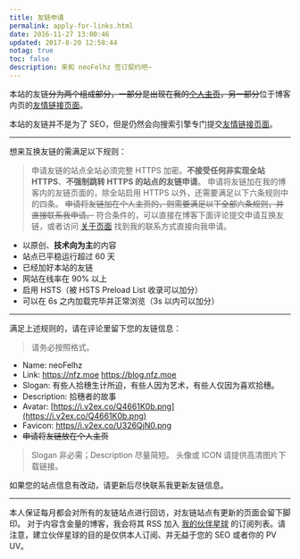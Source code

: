 ```yaml
---
title: 友链申请
permalink: apply-for-links.html
date: 2016-11-27 13:00:46
updated: 2017-8-20 12:58:44
notag: true
toc: false
description: 来和 neoFelhz 签订契约吧~
---
```


本站的友链~~分为两个组成部分，一部分是出现在我的[个人主页](https://nfz.moe)，另一部分~~位于博客内页的[友情链接页面](https://blog.nfz.moe/links.html)。

本站的友链并不是为了 SEO，但是仍然会向搜索引擎专门提交[友情链接页面](https://blog.nfz.moe/links.html)。

---

想来互换友链的需满足以下规则：

> 申请友链的站点全站必须完整 HTTPS 加密。**不接受任何非实现全站 HTTPS**、**不强制跳转 HTTPS 的站点的友链申请**。
> 申请将友链加在我的博客内的友链页面的，除全站启用 HTTPS 以外，还需要满足以下六条规则中的四条。
> ~~申请将友链加在个人主页的，则需要满足以下全部六条规则，并直接联系我申请。~~
> 符合条件的，可以直接在博客下面评论提交申请互换友链，或者访问 [关于页面](https://blog.nfz.moe/about.html) 找到我的联系方式直接向我申请。

- 以原创、**技术向为主**的内容
- 站点已平稳运行超过 60 天
- 已经加好本站的友链
- 网站在线率在 90% 以上
- 启用 HSTS（被 HSTS Preload List 收录可以加分）
- 可以在 6s 之内加载完毕并正常浏览（3s 以内可以加分）

----

满足上述规则的，请在评论里留下您的友链信息：

> 请务必按照格式。

- Name: neoFelhz
- Link: https://nfz.moe https://blog.nfz.moe
- Slogan: 有些人拾穗生计所迫，有些人因为艺术，有些人仅因为喜欢拾穗。
- Description: 拾穗者的故事
- Avatar: [https://i.v2ex.co/Q4661K0b.png](https://i.v2ex.co/Q4661K0b.png)
- Favicon: [https//i.v2ex.co/U326QjN0.png](https//i.v2ex.co/U326QjN0.png)
- ~~申请将友链放在个人主页~~

> Slogan 非必需；Description 尽量简短。
> 头像或 ICON 请提供高清图片下载链接。

如果您的站点信息有改动，请更新后尽快联系我更新友链信息。

----

本人保证每月都会对所有的友链站点进行回访，对友链站点有更新的页面会留下脚印。
对于内容含金量的博客，我会将其 RSS 加入 [我的伙伴星球](https://planet.nfz.moe) 的订阅列表。请注意，建立伙伴星球的目的是仅供本人订阅、并无益于您的 SEO 或者你的 PV UV。
